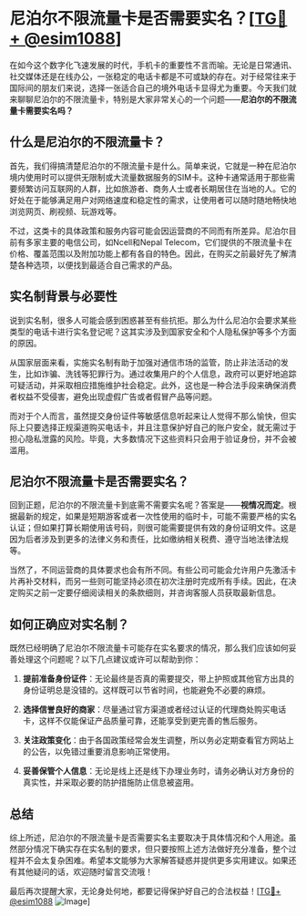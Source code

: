 # 尼泊尔不限流量卡是否需要实名？[[TG💪+ @esim1088](https://t.me/s/esim1088)]

在如今这个数字化飞速发展的时代，手机卡的重要性不言而喻。无论是日常通讯、社交媒体还是在线办公，一张稳定的电话卡都是不可或缺的存在。对于经常往来于国际间的朋友们来说，选择一张适合自己的境外电话卡显得尤为重要。今天我们就来聊聊尼泊尔的不限流量卡，特别是大家非常关心的一个问题——**尼泊尔的不限流量卡需要实名吗？**

## 什么是尼泊尔的不限流量卡？

首先，我们得搞清楚尼泊尔的不限流量卡是什么。简单来说，它就是一种在尼泊尔境内使用时可以提供无限制或大流量数据服务的SIM卡。这种卡通常适用于那些需要频繁访问互联网的人群，比如旅游者、商务人士或者长期居住在当地的人。它的好处在于能够满足用户对网络速度和稳定性的需求，让使用者可以随时随地畅快地浏览网页、刷视频、玩游戏等。

不过，这类卡的具体政策和服务内容可能会因运营商的不同而有所差异。尼泊尔目前有多家主要的电信公司，如Ncell和Nepal Telecom，它们提供的不限流量卡在价格、覆盖范围以及附加功能上都有各自的特色。因此，在购买之前最好先了解清楚各种选项，以便找到最适合自己需求的产品。

## 实名制背景与必要性

说到实名制，很多人可能会感到困惑甚至有些抗拒。那么为什么尼泊尔会要求某些类型的电话卡进行实名登记呢？这其实涉及到国家安全和个人隐私保护等多个方面的原因。

从国家层面来看，实施实名制有助于加强对通信市场的监管，防止非法活动的发生，比如诈骗、洗钱等犯罪行为。通过收集用户的个人信息，政府可以更好地追踪可疑活动，并采取相应措施维护社会稳定。此外，这也是一种合法手段来确保消费者权益不受侵害，避免出现虚假广告或者假冒产品等问题。

而对于个人而言，虽然提交身份证件等敏感信息听起来让人觉得不那么愉快，但实际上只要选择正规渠道购买电话卡，并且注意保护好自己的账户安全，就无需过于担心隐私泄露的风险。毕竟，大多数情况下这些资料只会用于验证身份，并不会被滥用。

## 尼泊尔不限流量卡是否需要实名？

回到正题，尼泊尔的不限流量卡到底需不需要实名呢？答案是——**视情况而定**。根据最新的规定，如果是短期游客或者一次性使用的临时卡，可能不需要严格的实名认证；但如果打算长期使用该号码，则很可能需要提供有效的身份证明文件。这是因为后者涉及到更多的法律义务和责任，比如缴纳相关税费、遵守当地法律法规等。

当然了，不同运营商的具体要求也会有所不同。有些公司可能会允许用户先激活卡片再补交材料，而另一些则可能坚持必须在初次注册时完成所有手续。因此，在决定购买之前一定要仔细阅读相关的条款细则，并咨询客服人员获取最新信息。

## 如何正确应对实名制？

既然已经明确了尼泊尔不限流量卡可能存在实名要求的情况，那么我们应该如何妥善处理这个问题呢？以下几点建议或许可以帮助到你：

1. **提前准备身份证件**：无论最终是否真的需要提交，带上护照或其他官方出具的身份证明总是没错的。这样既可以节省时间，也能避免不必要的麻烦。
   
2. **选择信誉良好的商家**：尽量通过官方渠道或者经过认证的代理商处购买电话卡，这样不仅能保证产品质量可靠，还能享受到更完善的售后服务。

3. **关注政策变化**：由于各国政策经常会发生调整，所以务必定期查看官方网站上的公告，以免错过重要消息影响正常使用。

4. **妥善保管个人信息**：无论是线上还是线下办理业务时，请务必确认对方身份的真实性，并采取必要的防护措施防止信息被盗用。

## 总结

综上所述，尼泊尔的不限流量卡是否需要实名主要取决于具体情况和个人用途。虽然部分情况下确实存在实名制的要求，但只要按照上述方法做好充分准备，整个过程并不会太复杂困难。希望本文能够为大家解答疑惑并提供更多实用建议。如果还有其他疑问的话，欢迎随时留言交流哦！

最后再次提醒大家，无论身处何地，都要记得保护好自己的合法权益！[[TG💪+ @esim1088](https://t.me/s/esim1088) ![Image](https://i.postimg.cc/4NQfJmqS/Snipaste-2025-05-13-00-14-12.png)]